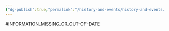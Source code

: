 ```yaml
---
{"dg-publish":true,"permalink":"/history-and-events/history-and-events/lost-haven-slave-revolt/","updated":"2025-08-10T13:26:39.776+01:00"}
---
```


#INFORMATION_MISSING_OR_OUT-OF-DATE 

